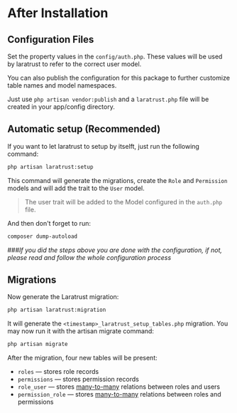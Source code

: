 # After Installation

## Configuration Files
Set the property values in the `config/auth.php`.
These values will be used by laratrust to refer to the correct user model.

You can also publish the configuration for this package to further customize table names and model namespaces.

Just use `php artisan vendor:publish` and a `laratrust.php` file will be created in your app/config directory.

## Automatic setup (Recommended)
If you want to let laratrust to setup by itselft, just run the following command:

```bash
php artisan laratrust:setup
```

This command will generate the migrations, create the `Role` and `Permission` models and will add the trait to the `User` model.

> The user trait will be added to the Model configured in the `auth.php` file.

And then don't forget to run:

```bash
composer dump-autoload
```

###_If you did the steps above you are done with the configuration, if not, please read and follow the whole configuration process_

## Migrations

Now generate the Laratrust migration:

```bash
php artisan laratrust:migration
```

It will generate the `<timestamp>_laratrust_setup_tables.php` migration.
You may now run it with the artisan migrate command:

```bash
php artisan migrate
```

After the migration, four new tables will be present:
- `roles` &mdash; stores role records
- `permissions` &mdash; stores permission records
- `role_user` &mdash; stores [many-to-many](https://laravel.com/docs/eloquent-relationships#many-to-many) relations between roles and users
- `permission_role` &mdash; stores [many-to-many](https://laravel.com/docs/eloquent-relationships#many-to-many) relations between roles and permissions
